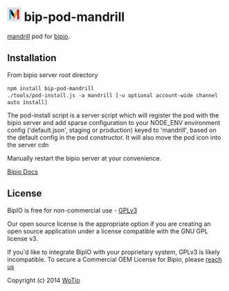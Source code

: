 ![mandrill](mandrill.png) bip-pod-mandrill
=======

<a href="http://mandrill.com">mandrill</a> pod for [bipio](https://bip.io).  

## Installation

From bipio server root directory

    npm install bip-pod-mandrill
    ./tools/pod-install.js -a mandrill [-u optional account-wide channel auto install]

The pod-install script is a server script which will register the pod with the bipio server and add sparse
configuration to your NODE_ENV environment config ('default.json', staging or production)
keyed to 'mandrill', based on the default config in the pod constructor.  It will also move the
pod icon into the server cdn

Manually restart the bipio server at your convenience.

[Bipio Docs](https://bip.io/docs/pods/mandrill)

## License

BipIO is free for non-commercial use - [GPLv3](http://www.gnu.org/copyleft/gpl.html)

Our open source license is the appropriate option if you are creating an open source application under a license compatible with the GNU GPL license v3. 

If you'd like to integrate BipIO with your proprietary system, GPLv3 is likely incompatible.  To secure a Commercial OEM License for Bipio,
please [reach us](mailto:support@beta.bip.io)


Copyright (c) 2014  [WoTio](http://wot.io)
